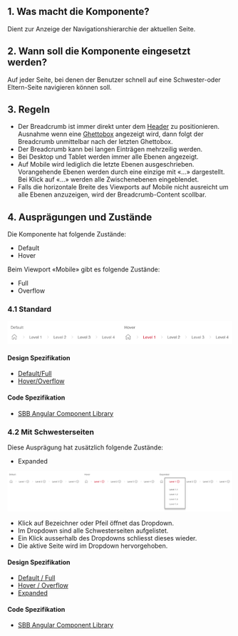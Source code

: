 ## 1. Was macht die Komponente?
Dient zur Anzeige der Navigationshierarchie der aktuellen Seite.

## 2. Wann soll die Komponente eingesetzt werden? 
Auf jeder Seite, bei denen der Benutzer schnell auf eine Schwester-oder Eltern-Seite navigieren können soll.

## 3. Regeln
* Der Breadcrumb ist immer direkt unter dem [Header](https://digital.sbb.ch/de/websites/modules/header) zu positionieren. Ausnahme wenn eine [Ghettobox](https://digital.sbb.ch/de/websites/components/ghettobox) angezeigt wird, dann folgt der Breadcrumb unmittelbar nach der letzten Ghettobox.
* Der Breadcrumb kann bei langen Einträgen mehrzeilig werden.
* Bei Desktop und Tablet werden immer alle Ebenen angezeigt.
* Auf Mobile wird lediglich die letzte Ebenen ausgeschrieben. Vorangehende Ebenen werden durch eine einzige mit «...» dargestellt. Bei Klick auf «...» werden alle Zwischenebenen eingeblendet.
* Falls die horizontale Breite des Viewports auf Mobile nicht ausreicht um alle Ebenen anzuzeigen, wird der Breadcrumb-Content scollbar.

## 4. Ausprägungen und Zustände 
Die Komponente hat folgende Zustände:
* Default
* Hover

Beim Viewport «Mobile» gibt es folgende Zustände:
* Full
* Overflow

### 4.1 Standard
![Darstellung der Komponente Breadcrumb in der Ausprägung Standard](https://raw.githubusercontent.com/sbb-design-systems/design-system-website-documentation/master/documentation/components/breadcrumb/images/breadcrumb_default.png 'class: image')

#### Design Spezifikation
* [Default/Full](https://www.sketch.com/s/80f12b3b-58e5-4b4c-98cd-c553bae18db0/a/PZoPvQ#Inspector)
* [Hover/Overflow](https://www.sketch.com/s/80f12b3b-58e5-4b4c-98cd-c553bae18db0/a/gLZlYz#Inspector)

#### Code Spezifikation
* [SBB Angular Component Library](https://angular.app.sbb.ch/angular/components/breadcrumb?variant=standard)

### 4.2 Mit Schwesterseiten
Diese Ausprägung hat zusätzlich folgende Zustände:
* Expanded

![Darstellung der Komponente Breadcrumb mit der Angabe der Schwesterseiten](https://raw.githubusercontent.com/sbb-design-systems/design-system-website-documentation/master/documentation/components/breadcrumb/images/breadcrumb_sibling.png 'class: image')
* Klick auf Bezeichner oder Pfeil öffnet das Dropdown.
* Im Dropdown sind alle Schwesterseiten aufgelistet.
* Ein Klick ausserhalb des Dropdowns schliesst dieses wieder.
* Die aktive Seite wird im Dropdown hervorgehoben.

#### Design Spezifikation
* [Default / Full](https://www.sketch.com/s/80f12b3b-58e5-4b4c-98cd-c553bae18db0/a/8Dp4o7#Inspector)
* [Hover / Overflow](https://www.sketch.com/s/80f12b3b-58e5-4b4c-98cd-c553bae18db0/a/2vejDM#Inspector)
* [Expanded](https://www.sketch.com/s/80f12b3b-58e5-4b4c-98cd-c553bae18db0/a/MjM7zw#Inspector)

#### Code Spezifikation
* [SBB Angular Component Library](https://angular.app.sbb.ch/angular/components/breadcrumb?variant=standard)